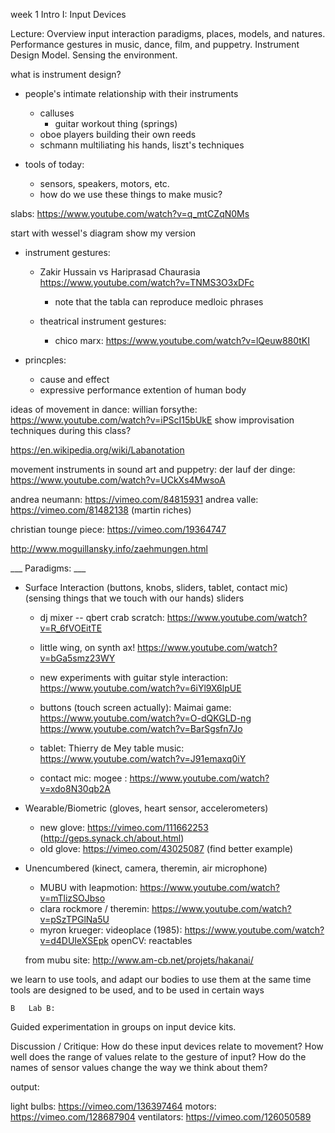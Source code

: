 week    1   Intro I: Input Devices

Lecture:
    Overview input interaction paradigms, places, models, and natures. Performance gestures in music, dance, film, and puppetry. Instrument Design Model. Sensing the environment.

what is instrument design?
- people's intimate relationship with their instruments
    + calluses
        * guitar workout thing (springs)
    + oboe players building their own reeds
    + schmann multiliating his hands, liszt's techniques

- tools of today:
    - sensors, speakers, motors, etc.
    - how do we use these things to make music?

slabs: https://www.youtube.com/watch?v=q_mtCZqN0Ms

start with wessel's diagram
show my version


- instrument gestures:
    - Zakir Hussain vs Hariprasad Chaurasia https://www.youtube.com/watch?v=TNMS3O3xDFc
        - note that the tabla can reproduce medloic phrases

    - theatrical instrument gestures:
      - chico marx: https://www.youtube.com/watch?v=lQeuw880tKI

- princples:
    - cause and effect
    - expressive performance extention of human body


ideas of movement in dance:
willian forsythe: https://www.youtube.com/watch?v=iPScI15bUkE
show improvisation techniques during this class?

https://en.wikipedia.org/wiki/Labanotation

movement instruments in sound art and puppetry:
der lauf der dinge: https://www.youtube.com/watch?v=UCkXs4MwsoA

andrea neumann: https://vimeo.com/84815931
andrea valle: https://vimeo.com/81482138
(martin riches)

christian tounge piece: https://vimeo.com/19364747

http://www.moguillansky.info/zaehmungen.html

___ Paradigms: ___

- Surface Interaction (buttons, knobs, sliders, tablet, contact mic)
(sensing things that we touch with our hands)
    sliders

    - dj mixer -- qbert crab scratch: https://www.youtube.com/watch?v=R_6fVOEitTE

    - little wing, on synth ax! https://www.youtube.com/watch?v=bGa5smz23WY

    - new experiments with guitar style interaction:
https://www.youtube.com/watch?v=6iYl9X6lpUE

    - buttons (touch screen actually):
        Maimai game: https://www.youtube.com/watch?v=O-dQKGLD-ng
         https://www.youtube.com/watch?v=BarSgsfn7Jo

    - tablet:
        Thierry de Mey table music: https://www.youtube.com/watch?v=J91emaxq0iY

    - contact mic: mogee : https://www.youtube.com/watch?v=xdo8N30qb2A

- Wearable/Biometric (gloves, heart sensor, accelerometers)
    - new glove: https://vimeo.com/111662253 (http://geps.synack.ch/about.html)
    - old glove: https://vimeo.com/43025087 (find better example)

- Unencumbered (kinect, camera, theremin, air microphone)
    + MUBU with leapmotion: https://www.youtube.com/watch?v=mTlizSOJbso
    + clara rockmore / theremin: https://www.youtube.com/watch?v=pSzTPGlNa5U
    + myron krueger: videoplace (1985): https://www.youtube.com/watch?v=d4DUIeXSEpk
    openCV: reactables

    from mubu site: http://www.am-cb.net/projets/hakanai/

we learn to use tools, and adapt our bodies to use them
at the same time tools are designed to be used, and to be used in certain ways




    B   Lab B:
Guided experimentation in groups on input device kits.


Discussion / Critique:
How do these input devices relate to movement? How well does the range of values relate to the gesture of input? How do the names of sensor values change the way we think about them?




output:

light bulbs: https://vimeo.com/136397464
motors: https://vimeo.com/128687904
ventilators: https://vimeo.com/126050589

